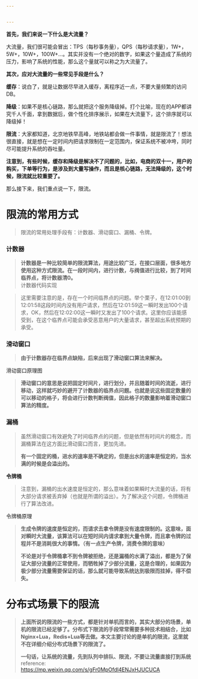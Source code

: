 ```yaml
---


---
```


<p><strong>首先，我们来说一下什么是大流量？</strong></p>
<p>大流量，我们很可能会冒出：TPS（每秒事务量），QPS（每秒请求量），1W+，5W+，10W+，100W+…。其实并没有一个绝对的数字，如果这个量造成了系统的压力，影响了系统的性能，那么这个量就可以称之为大流量了。</p>
<p><strong>其次，应对大流量的一些常见手段是什么？</strong></p>
<p><strong>缓存</strong>：说白了，就是让数据尽早进入缓存，离程序近一点，不要大量频繁的访问DB。</p>
<p><strong>降级</strong>：如果不是核心链路，那么就把这个服务降级掉。打个比喻，现在的APP都讲究千人千面，拿到数据后，做个性化排序展示，如果在大流量下，这个排序就可以降级掉！</p>
<p><strong>限流</strong>：大家都知道，北京地铁早高峰，地铁站都会做一件事情，就是限流了！想法很直接，就是想在一定时间内把请求限制在一定范围内，保证系统不被冲垮，同时尽可能提升系统的吞吐量。</p>
<p><strong>注意到，有些时候，缓存和降级是解决不了问题的，比如，电商的双十一，用户的购买，下单等行为，是涉及到大量写操作，而且是核心链路，无法降级的，这个时候，限流就比较重要了。</strong></p>
<p>那么接下来，我们重点说一下，限流。</p>
<h1 id="限流的常用方式">限流的常用方式</h1>
<blockquote>
<p>限流的常用处理手段有：计数器、滑动窗口、漏桶、令牌。</p>
</blockquote>
<h3 id="计数器"><strong>计数器</strong></h3>
<blockquote>
<p><strong>计数器是一种比较简单的限流算法，用途比较广泛，在接口层面，很多地方使用这种方式限流。在一段时间内，进行计数，与阀值进行比较，到了时间临界点，将计数器清0。</strong><br>
计数器代码实现</p>
</blockquote>
<blockquote>
<p>这里需要注意的是，存在一个时间临界点的问题。举个栗子，在12:01:00到12:01:58这段时间内没有用户请求，然后在12:01:59这一瞬时发出100个请求，OK，然后在12:02:00这一瞬时又发出了100个请求。这里你应该能感受到，在这个临界点可能会承受恶意用户的大量请求，甚至超出系统预期的承受。</p>
</blockquote>
<h3 id="滑动窗口"><strong>滑动窗口</strong></h3>
<blockquote>
<p><strong>由于计数器存在临界点缺陷，后来出现了滑动窗口算法来解决。</strong></p>
</blockquote>
<p>滑动窗口原理图</p>
<blockquote>
<p><strong>滑动窗口的意思是说把固定时间片，进行划分，并且随着时间的流逝，进行移动，这样就巧妙的避开了计数器的临界点问题。也就是说这些固定数量的可以移动的格子，将会进行计数判断阀值，因此格子的数量影响着滑动窗口算法的精度。</strong></p>
</blockquote>
<h3 id="漏桶"><strong>漏桶</strong></h3>
<blockquote>
<p>虽然滑动窗口有效避免了时间临界点的问题，但是依然有时间片的概念，而漏桶算法在这方面比滑动窗口而言，更加先进。</p>
<p><strong>有一个固定的桶，进水的速率是不确定的，但是出水的速率是恒定的，当水满的时候是会溢出的。</strong></p>
</blockquote>
<p><strong>令牌桶</strong></p>
<blockquote>
<p>注意到，漏桶的出水速度是恒定的，那么意味着如果瞬时大流量的话，将有大部分请求被丢弃掉（也就是所谓的溢出）。为了解决这个问题，令牌桶进行了算法改进。</p>
</blockquote>
<p>令牌桶原理</p>
<blockquote>
<p><strong>生成令牌的速度是恒定的，而请求去拿令牌是没有速度限制的。这意味，面对瞬时大流量，该算法可以在短时间内请求拿到大量令牌，而且拿令牌的过程并不是消耗很大的事情。（有一点生产令牌，消费令牌的意味）</strong></p>
<p><strong>不论是对于令牌桶拿不到令牌被拒绝，还是漏桶的水满了溢出，都是为了保证大部分流量的正常使用，而牺牲掉了少部分流量，这是合理的，如果因为极少部分流量需要保证的话，那么就可能导致系统达到极限而挂掉，得不偿失。</strong></p>
</blockquote>
<h1 id="分布式场景下的限流">分布式场景下的限流</h1>
<blockquote>
<p><strong>上面所说的限流的一些方式，都是针对单机而言的，其实大部分的场景，单机的限流已经足够了。分布式下限流的手段常常需要多种技术相结合，比如Nginx+Lua，Redis+Lua等去做。本文主要讨论的是单机的限流，这里就不在详细介绍分布式场景下的限流了。</strong></p>
<p><strong>一句话，让系统的流量，先到队列中排队、限流，不要让流量直接打到系统</strong><br>
reference:<br>
<a href="https://mp.weixin.qq.com/s/gFr0MpOfdl4ENJxHJUCUCA">https://mp.weixin.qq.com/s/gFr0MpOfdl4ENJxHJUCUCA</a></p>
</blockquote>

